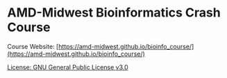 # AMD-Midwest Bioinformatics Crash Course

Course Website: [https://amd-midwest.github.io/bioinfo_course/](https://amd-midwest.github.io/bioinfo_course/)

[License: GNU General Public License v3.0](https://github.com/amd-midwest/bioinfo_course/blob/master/LICENSE)
